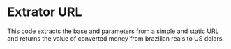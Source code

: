 # Extrator URL 

This code extracts the base and parameters from a simple and static URL and returns the value of converted money from brazilian reals to US dolars.
